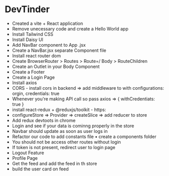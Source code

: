 # DevTinder

- Created a vite + React application
- Remove unecessary code and create a Hello World app
- Install Tailwind CSS
- Install Daisy Ul
- Add NavBar component to App .jsx
- Create a NavBar.jsx separate Component file
- Install react router dom
- Create BrowserRouter > Routes > Route=/ Body > RouteChildren
- Create an Outlet in your Body Component
- Create a Footer
- Create a Login Page
- Install axios
- CORS - install cors in backend => add middleware to with configurations: orgin, credentials: true
- Whenever you're making API call so pass axios => { withCredentiats: true }
- install react-redux + @reduxjs/toolkit - https:
- configureStore => Provider => createSlice => add reducer to store
- Add redux devtoots in chrome
- Login and see if your data is cominng properly in the store
- Navbar should update as soon as user logs in
- Refactor our code to add constants file • create a components folder
- You should not be access other routes without login
- If token is not present, redirect user to login page
- Logout Feature
- Profile Page
- Get the feed and add the feed in th store
- build the user card on feed


